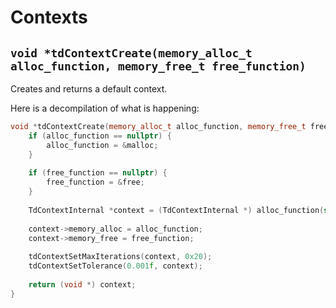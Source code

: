 # Contexts

## `void *tdContextCreate(memory_alloc_t alloc_function, memory_free_t free_function)`

Creates and returns a default context.

Here is a decompilation of what is happening:

```cpp
void *tdContextCreate(memory_alloc_t alloc_function, memory_free_t free_function) {
    if (alloc_function == nullptr) {
        alloc_function = &malloc;
    }
    
    if (free_function == nullptr) {
        free_function = &free;
    }
    
    TdContextInternal *context = (TdContextInternal *) alloc_function(sizeof *context);
    
    context->memory_alloc = alloc_function;
    context->memory_free = free_function;
    
    tdContextSetMaxIterations(context, 0x20);
    tdContextSetTolerance(0.001f, context);
    
    return (void *) context;
}
```
